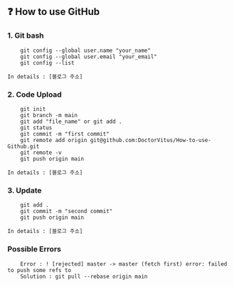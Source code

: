## ❓ How to use GitHub
### 1. Git bash
```
    git config --global user.name "your_name"
    git config --global user.email "your_email"
    git config --list
```
    In details : [블로그 주소]

### 2. Code Upload
```
    git init
    git branch -m main
    git add "file_name" or git add .
    git status
    git commit -m "first commit"
    git remote add origin git@github.com:DoctorVitus/How-to-use-Github.git
    git remote -v
    git push origin main
```
    In details : [블로그 주소]
    
### 3. Update
```
    git add .
    git commit -m "second commit"
    git push origin main
```
    In details : [블로그 주소]
    
### Possible Errors
```
    Error : ! [rejected] master -> master (fetch first) error: failed to push some refs to
    Solution : git pull --rebase origin main
```

